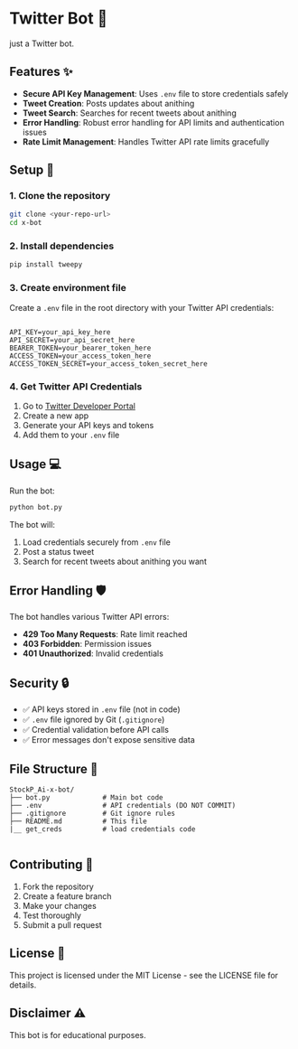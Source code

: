 # Twitter Bot 🤖

just a  Twitter bot. 

## Features ✨

- **Secure API Key Management**: Uses `.env` file to store credentials safely
- **Tweet Creation**: Posts updates about anithing
- **Tweet Search**: Searches for recent tweets about anithing
- **Error Handling**: Robust error handling for API limits and authentication issues
- **Rate Limit Management**: Handles Twitter API rate limits gracefully

## Setup 🚀

### 1. Clone the repository
```bash
git clone <your-repo-url>
cd x-bot
```

### 2. Install dependencies
```bash
pip install tweepy
```

### 3. Create environment file
Create a `.env` file in the root directory with your Twitter API credentials:

```env

API_KEY=your_api_key_here
API_SECRET=your_api_secret_here
BEARER_TOKEN=your_bearer_token_here
ACCESS_TOKEN=your_access_token_here
ACCESS_TOKEN_SECRET=your_access_token_secret_here

```

### 4. Get Twitter API Credentials
1. Go to [Twitter Developer Portal](https://developer.twitter.com/)
2. Create a new app
3. Generate your API keys and tokens
4. Add them to your `.env` file

## Usage 💻

Run the bot:
```bash
python bot.py
```

The bot will:
1. Load credentials securely from `.env` file
2. Post a status tweet
3. Search for recent tweets about anithing you want


## Error Handling 🛡️

The bot handles various Twitter API errors:
- **429 Too Many Requests**: Rate limit reached
- **403 Forbidden**: Permission issues
- **401 Unauthorized**: Invalid credentials

## Security 🔒

- ✅ API keys stored in `.env` file (not in code)
- ✅ `.env` file ignored by Git (`.gitignore`)
- ✅ Credential validation before API calls
- ✅ Error messages don't expose sensitive data

## File Structure 📁

```
StockP_Ai-x-bot/
├── bot.py             # Main bot code
├── .env               # API credentials (DO NOT COMMIT)
├── .gitignore         # Git ignore rules
├── README.md          # This file
|__ get_creds          # load credentials code
   
```

## Contributing 🤝

1. Fork the repository
2. Create a feature branch
3. Make your changes
4. Test thoroughly
5. Submit a pull request

## License 📄

This project is licensed under the MIT License - see the LICENSE file for details.

## Disclaimer ⚠️


This bot is for educational purposes.
 

